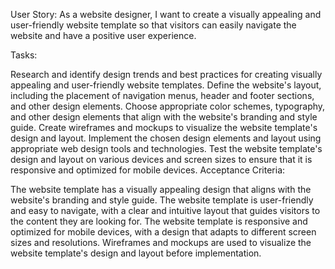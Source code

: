 User Story:
As a website designer, I want to create a visually appealing and user-friendly website template so that visitors can easily navigate the website and have a positive user experience.

Tasks:

Research and identify design trends and best practices for creating visually appealing and user-friendly website templates.
Define the website's layout, including the placement of navigation menus, header and footer sections, and other design elements.
Choose appropriate color schemes, typography, and other design elements that align with the website's branding and style guide.
Create wireframes and mockups to visualize the website template's design and layout.
Implement the chosen design elements and layout using appropriate web design tools and technologies.
Test the website template's design and layout on various devices and screen sizes to ensure that it is responsive and optimized for mobile devices.
Acceptance Criteria:

The website template has a visually appealing design that aligns with the website's branding and style guide.
The website template is user-friendly and easy to navigate, with a clear and intuitive layout that guides visitors to the content they are looking for.
The website template is responsive and optimized for mobile devices, with a design that adapts to different screen sizes and resolutions.
Wireframes and mockups are used to visualize the website template's design and layout before implementation.